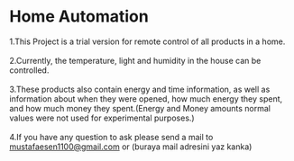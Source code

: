 # Home Automation 
1.This Project is a trial version for remote control of all products in a home. <br><br>
2.Currently, the temperature, light and humidity in the house can be controlled.<br><br>
3.These products also contain energy and time information, as well as information about when they were opened, 
how much energy they spent, and how much money they spent.(Energy and Money amounts normal values were not used for experimental purposes.)<br><br>
4.If you have any question to ask please send a mail to mustafaesen1100@gmail.com	or (buraya mail adresini yaz kanka) <br><br>
